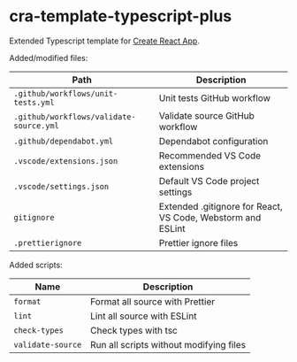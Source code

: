 # cra-template-typescript-plus

Extended Typescript template for [Create React App](https://github.com/facebook/create-react-app).

Added/modified files:

| Path                                    | Description                                                 |
| --------------------------------------- | ----------------------------------------------------------- |
| `.github/workflows/unit-tests.yml`      | Unit tests GitHub workflow                                  |
| `.github/workflows/validate-source.yml` | Validate source GitHub workflow                             |
| `.github/dependabot.yml`                | Dependabot configuration                                    |
| `.vscode/extensions.json`               | Recommended VS Code extensions                              |
| `.vscode/settings.json`                 | Default VS Code project settings                            |
| `gitignore`                             | Extended .gitignore for React, VS Code, Webstorm and ESLint |
| `.prettierignore`                       | Prettier ignore files                                       |

Added scripts:

| Name              | Description                             |
| ----------------- | --------------------------------------- |
| `format`          | Format all source with Prettier         |
| `lint`            | Lint all source with ESLint             |
| `check-types`     | Check types with tsc                    |
| `validate-source` | Run all scripts without modifying files |
